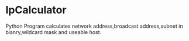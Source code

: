 # IpCalculator
Python Program calculates network address,broadcast address,subnet in bianry,wildcard mask and useable host.
